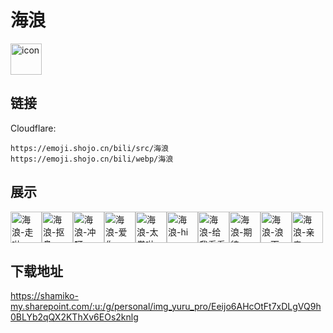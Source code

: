 # 海浪
<img src="https://emoji.shojo.cn/bili/src/海浪/icon.png" width="50" height="50" alt="icon">

## 链接
Cloudflare:
```
https://emoji.shojo.cn/bili/src/海浪
https://emoji.shojo.cn/bili/webp/海浪
```
## 展示
<img src="https://emoji.shojo.cn/bili/src/海浪/海浪-走啦.png" width="50" height="50" alt="海浪-走啦"><img src="https://emoji.shojo.cn/bili/src/海浪/海浪-抠鼻.png" width="50" height="50" alt="海浪-抠鼻"><img src="https://emoji.shojo.cn/bili/src/海浪/海浪-冲呀.png" width="50" height="50" alt="海浪-冲呀"><img src="https://emoji.shojo.cn/bili/src/海浪/海浪-爱你.png" width="50" height="50" alt="海浪-爱你"><img src="https://emoji.shojo.cn/bili/src/海浪/海浪-太卷啦.png" width="50" height="50" alt="海浪-太卷啦"><img src="https://emoji.shojo.cn/bili/src/海浪/海浪-hi.png" width="50" height="50" alt="海浪-hi"><img src="https://emoji.shojo.cn/bili/src/海浪/海浪-给我看看.png" width="50" height="50" alt="海浪-给我看看"><img src="https://emoji.shojo.cn/bili/src/海浪/海浪-期待.png" width="50" height="50" alt="海浪-期待"><img src="https://emoji.shojo.cn/bili/src/海浪/海浪-浪一下.png" width="50" height="50" alt="海浪-浪一下"><img src="https://emoji.shojo.cn/bili/src/海浪/海浪-亲亲.png" width="50" height="50" alt="海浪-亲亲">

## 下载地址

https://shamiko-my.sharepoint.com/:u:/g/personal/img_yuru_pro/Eeijo6AHcOtFt7xDLgVQ9h0BLYb2qQX2KThXv6EOs2knlg